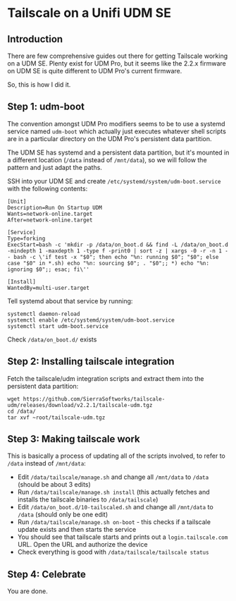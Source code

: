 # Tailscale on a Unifi UDM SE

## Introduction

There are few comprehensive guides out there for getting Tailscale working on a UDM SE. Plenty exist for UDM Pro, but it seems like the 2.2.x firmware on UDM SE is quite different to UDM Pro's current firmware.

So, this is how I did it.

## Step 1: udm-boot

The convention amongst UDM Pro modifiers seems to be to use a systemd service named `udm-boot` which actually just executes whatever shell scripts are in a particular directory on the UDM Pro's persistent data partition.

The UDM SE has systemd and a persistent data partition, but it's mounted in a different location (`/data` instead of `/mnt/data`), so we will follow the pattern and just adapt the paths.

SSH into your UDM SE and create `/etc/systemd/system/udm-boot.service` with the following contents:

```
[Unit]
Description=Run On Startup UDM
Wants=network-online.target
After=network-online.target

[Service]
Type=forking
ExecStart=bash -c 'mkdir -p /data/on_boot.d && find -L /data/on_boot.d -mindepth 1 -maxdepth 1 -type f -print0 | sort -z | xargs -0 -r -n 1 -- bash -c \'if test -x "$0"; then echo "%n: running $0"; "$0"; else case "$0" in *.sh) echo "%n: sourcing $0"; . "$0";; *) echo "%n: ignoring $0";; esac; fi\''

[Install]
WantedBy=multi-user.target
```

Tell systemd about that service by running:
```
systemctl daemon-reload
systemctl enable /etc/systemd/system/udm-boot.service
systemctl start udm-boot.service
```

Check `/data/on_boot.d/` exists

## Step 2: Installing tailscale integration

Fetch the tailscale/udm integration scripts and extract them into the persistent data partition:
```
wget https://github.com/SierraSoftworks/tailscale-udm/releases/download/v2.2.1/tailscale-udm.tgz
cd /data/
tar xvf ~root/tailscale-udm.tgz
```

## Step 3: Making tailscale work

This is basically a process of updating all of the scripts involved, to refer to `/data` instead of `/mnt/data`:

 * Edit `/data/tailscale/manage.sh` and change all `/mnt/data` to `/data` (should be about 3 edits)
 * Run `/data/tailscale/manage.sh install` (this actually fetches and installs the tailscale binaries to `/data/tailscale`)
 * Edit `/data/on_boot.d/10-tailscaled.sh` and change all `/mnt/data` to `/data` (should only be one edit)
 * Run `/data/tailscale/manage.sh on-boot` - this checks if a tailscale update exists and then starts the service
 * You should see that tailscale starts and prints out a `login.tailscale.com` URL. Open the URL and authorize the device
 * Check everything is good with `/data/tailscale/tailscale status`

## Step 4: Celebrate

You are done.

